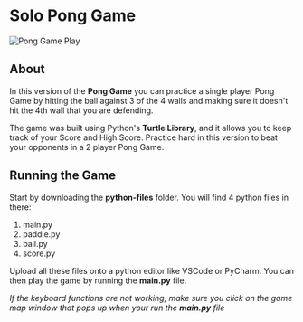 # Solo Pong Game

![Pong Game Play](https://github.com/MukundAravapalli/PerceptronModel/assets/105079738/39311f54-0be2-4691-92a7-a248e302dc16)


## About
In this version of the **Pong Game** you can practice a single player Pong Game by hitting the ball against 3 of the 4 walls and making sure it doesn't hit the 4th wall that you are defending. 

The game was built using Python's **Turtle Library**, and it allows you to keep track of your Score and High Score. Practice hard in this version to beat your opponents in a 2 player Pong Game.  

## Running the Game
Start by downloading the **python-files** folder. You will find 4 python files in there:
1. main.py
2. paddle.py
3. ball.py
4. score.py

Upload all these files onto a python editor like VSCode or PyCharm. You can then play the game by running the **main.py** file. 


*If the keyboard functions are not working, make sure you click on the game map window that pops up when your run the **main.py** file*
